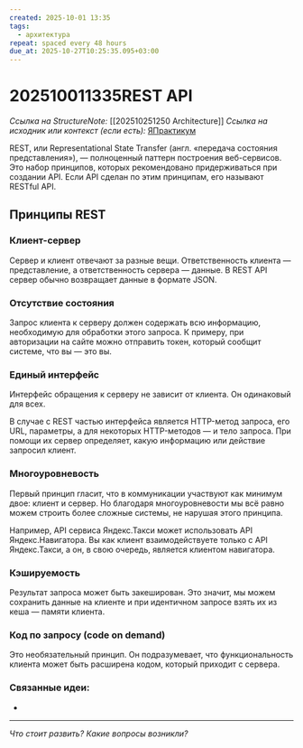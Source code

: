 ```yaml
---
created: 2025-10-01 13:35
tags:
  - архитектура
repeat: spaced every 48 hours
due_at: 2025-10-27T10:25:35.095+03:00
---
```

# 202510011335REST API

*Ссылка на StructureNote:* [[202510251250 Architecture]]
*Ссылка на исходник или контекст (если есть):* [ЯПрактикум](https://practicum.yandex.ru/learn/backend-nodejs/courses/16b47298-e20d-4fde-9619-1ab305039a00/sprints/564238/topics/81c27551-b03a-4bc2-8c9b-2badb2266da4/lessons/5e84efc8-9923-4be7-b95f-06d40990e383/)

REST, или Representational State Transfer (англ. «передача состояния представления»), — полноценный паттерн построения веб-сервисов. Это набор принципов, которых рекомендовано придерживаться при создании API. Если API сделан по этим принципам, его называют RESTful API.

## Принципы REST

### Клиент-сервер

Сервер и клиент отвечают за разные вещи. Ответственность клиента — представление, а ответственность сервера — данные. В REST API сервер обычно возвращает данные в формате JSON.

### Отсутствие состояния

Запрос клиента к серверу должен содержать всю информацию, необходимую для обработки этого запроса. К примеру, при авторизации на сайте можно отправить токен, который сообщит системе, что вы — это вы.

### Единый интерфейс

Интерфейс обращения к серверу не зависит от клиента. Он одинаковый для всех.

В случае с REST частью интерфейса является HTTP-метод запроса, его URL, параметры, а для некоторых HTTP-методов — и тело запроса. При помощи их сервер определяет, какую информацию или действие запросил клиент.

### Многоуровневость

Первый принцип гласит, что в коммуникации участвуют как минимум двое: клиент и сервер. Но благодаря многоуровневости мы всё равно можем строить более сложные системы, не нарушая этого принципа.

Например, API сервиса Яндекс.Такси может использовать API Яндекс.Навигатора. Вы как клиент взаимодействуете только с API Яндекс.Такси, а он, в свою очередь, является клиентом навигатора.

### Кэшируемость

Результат запроса может быть закеширован. Это значит, мы можем сохранить данные на клиенте и при идентичном запросе взять их из кеша — памяти клиента.

### Код по запросу (code on demand)

Это необязательный принцип. Он подразумевает, что функциональность клиента может быть расширена кодом, который приходит с сервера.

### Связанные идеи:

* 

---

*Что стоит развить? Какие вопросы возникли?*
